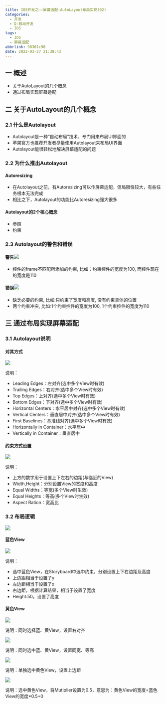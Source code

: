 ```yaml
---
title: IOS开发之——屏幕适配-AutoLayout布局实现(02)
categories:
  - 开发
  - D-移动开发
  - IOS
tags:
  - IOS
  - 屏幕适配
abbrlink: 98301c90
date: 2022-03-27 21:38:43
---
```

## 一 概述

* 关于AutoLayout的几个概念
* 通过布局实现屏幕适配

<!--more-->

## 二 关于AutoLayout的几个概念

### 2.1 什么是Autolayout

* Autolayout是一种“自动布局”技术，专门用来布局UI界面的
* 苹果官方也推荐开发者尽量使用Autolayout来布局UI界面
* Autolayout能很轻松地解决屏幕适配的问题

### 2.2 为什么推出Autolayout

#### Autoresizing

* 在Autolayout之前，有Autoresizing可以作屏幕适配，但局限性较大，有些任务根本无法完成
* 相比之下，Autolayout的功能比Autoresizing强大很多

#### Autolayout的2个核心概念

* 参照
* 约束

### 2.3 Autolayout的警告和错误

#### 警告![][1]

* 控件的frame不匹配所添加的约束, 比如：约束控件的宽度为100, 而控件现在的宽度是110

#### 错误![][2]
* 缺乏必要的约束, 比如:只约束了宽度和高度, 没有约束具体的位置
* 两个约束冲突, 比如:1个约束控件的宽度为100, 1个约束控件的宽度为110

## 三 通过布局实现屏幕适配

### 3.1 Autolayout说明

#### 对其方式

![][3]

说明：

* Leading Edges：左对齐(选中多个View时有效)
* Trailing Edges：右对齐(选中多个View时有效)
* Top Edges：上对齐(选中多个View时有效)
* Bottom Edges：下对齐(选中多个View时有效)
* Horizontal Centers：水平居中对齐(选中多个View时有效)
* Vertical Centers：垂直居中对齐(选中多个View时有效)
* First Baselines：基准线对齐(选中多个View时有效)
* Horizontally in Container：水平居中
* Vertically in Container：垂直居中

#### 约束方式设置

![][4]

说明：

* 上方的数字用于设置上下左右的边距(与临近的View)
* Width,Height：分别设置View的宽度和高度
* Equal Widths：等宽(多个View时生效)
* Equal Heights：等高(多个View时生效)
* Aspect Ration：宽高比

### 3.2 布局逻辑

![][5]



#### 蓝色View

![][6]

说明：

* 选中蓝色View，在Storyboard中选中约束，分别设置上下右边距及高度
* 上边距相当于设置了y
* 左边距相当于设置了x
* 右边距，根据计算结果，相当于设置了宽度
* Height:50，设置了高度

#### 黄色View

![][7]

说明：同时选择蓝、黄View，设置右对齐

![][8]

说明：同时选中蓝、黄View，设置同宽、等高

![][9]

说明：单独选中黄色View，设置上边距

![][10]

说明：选中黄色View，将Mutiplier设置为0.5，意思为：黄色View的宽度=蓝色View的宽度*0.5+0




[1]:https://fastly.jsdelivr.net/gh/pgzxc/cdn@master/blog-ios/ios-screen-adapter-02-autolayout-waring.png
[2]:https://fastly.jsdelivr.net/gh/pgzxc/cdn@master/blog-ios/ios-screen-adapter-02-autolayout-error.png
[3]:https://fastly.jsdelivr.net/gh/pgzxc/cdn@master/blog-ios/ios-screen-adapter-02-autolayout-align-explain.png
[4]:https://fastly.jsdelivr.net/gh/pgzxc/cdn@master/blog-ios/ios-screen-adapter-02-autolayout-margin-explain.png
[5]:https://fastly.jsdelivr.net/gh/pgzxc/cdn@master/blog-ios/ios-screen-adapter-02-autolayout-storyboard-view.png
[6]:https://fastly.jsdelivr.net/gh/pgzxc/cdn@master/blog-ios/ios-screen-adapter-02-autolayout-storyboard-blue.png
[7]:https://fastly.jsdelivr.net/gh/pgzxc/cdn@master/blog-ios/ios-screen-adapter-02-autolayout-storyboard-yellow-align.png
[8]:https://fastly.jsdelivr.net/gh/pgzxc/cdn@master/blog-ios/ios-screen-adapter-02-autolayout-storyboard-yellow-equals.png
[9]:https://fastly.jsdelivr.net/gh/pgzxc/cdn@master/blog-ios/ios-screen-adapter-02-autolayout-storyboard-yellow-top.png
[10]:https://fastly.jsdelivr.net/gh/pgzxc/cdn@master/blog-ios/ios-screen-adapter-02-autolayout-storyboard-yellow-width.png